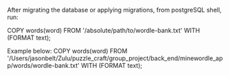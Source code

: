 After migrating the database or applying migrations,
from postgreSQL shell, run:

COPY words(word)
FROM '/absolute/path/to/wordle-bank.txt'
WITH (FORMAT text);

Example below: 
COPY words(word)
FROM '/Users/jasonbelt/Zulu/puzzle_craft/group_project/back_end/minewordle_app/words/wordle-bank.txt'
WITH (FORMAT text);
